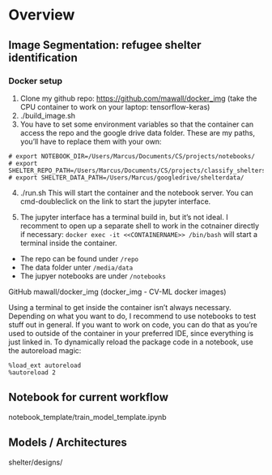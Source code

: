 

# Overview

## Image Segmentation: refugee shelter identification

### Docker setup

1. Clone my github repo: https://github.com/mawall/docker_img (take the CPU container to work on your laptop: tensorflow-keras)
2. ./build_image.sh
3. You have to set some environment variables so that the container can access the repo and the google drive data folder. These are my paths, you’ll have to replace them with your own:
```
# export NOTEBOOK_DIR=/Users/Marcus/Documents/CS/projects/notebooks/
# export SHELTER_REPO_PATH=/Users/Marcus/Documents/CS/projects/classify_shelters/
# export SHELTER_DATA_PATH=/Users/Marcus/googledrive/shelterdata/
```
4. ./run.sh
This will start the container and the notebook server. You can cmd-doubleclick on the link to start the jupyter interface.

5. The jupyter interface has a terminal build in, but it’s not ideal. I recomment to open up a separate shell to work in the cotnainer directly if necessary: `docker exec -it <<CONTAINERNAME>> /bin/bash` will start a terminal inside the container.
- The repo can be found under `/repo`
-  The data folder unter `/media/data`
-  The jupyer notebooks are under `/notebooks`

GitHub mawall/docker_img (docker_img - CV-ML docker images)

Using a terminal to get inside the container isn’t always necessary. Depending on what you want to do, I recommend to use notebooks to test stuff out in general. If you want to work on code, you can do that as you’re used to outside of the container in your preferred IDE, since everything is just linked in.
To dynamically reload the package code in a notebook, use the autoreload magic:
```
%load_ext autoreload
%autoreload 2
```

## Notebook for current workflow

notebook_template/train_model_template.ipynb

## Models / Architectures

shelter/designs/



